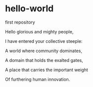 # hello-world
first repository

Hello glorious and mighty people,

I have entered your collective steeple:

A world where community dominates,

A domain that holds the exalted gates,

A place that carries the important weight

Of furthering human innovation.
